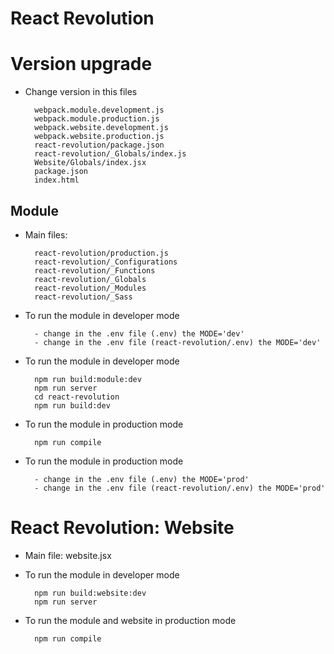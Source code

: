 # React Revolution

# Version upgrade 

- Change version in this files

        webpack.module.development.js
        webpack.module.production.js
        webpack.website.development.js
        webpack.website.production.js
        react-revolution/package.json
        react-revolution/_Globals/index.js
        Website/Globals/index.jsx
        package.json
        index.html
                
## Module

- Main files: 

        react-revolution/production.js
        react-revolution/_Configurations
        react-revolution/_Functions
        react-revolution/_Globals
        react-revolution/_Modules
        react-revolution/_Sass

- To run the module in developer mode
        
        - change in the .env file (.env) the MODE='dev'
        - change in the .env file (react-revolution/.env) the MODE='dev'

- To run the module in developer mode
        
        npm run build:module:dev
        npm run server
        cd react-revolution
        npm run build:dev

- To run the module in production mode
        
        npm run compile

- To run the module in production mode
        
        - change in the .env file (.env) the MODE='prod'
        - change in the .env file (react-revolution/.env) the MODE='prod'

# React Revolution: Website

- Main file: website.jsx

- To run the module in developer mode
        
        npm run build:website:dev
        npm run server

- To run the module and website in production mode
        
        npm run compile

